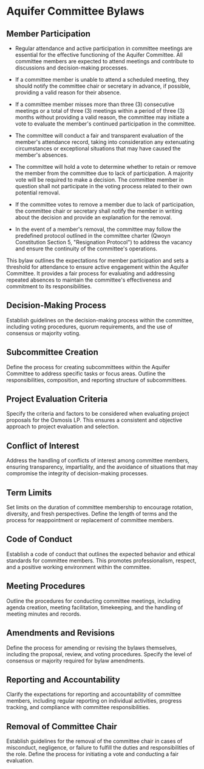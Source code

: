 # Aquifer Committee Bylaws

## Member Participation

- Regular attendance and active participation in committee meetings are essential for the effective functioning of the Aquifer Committee. All committee members are expected to attend meetings and contribute to discussions and decision-making processes.

- If a committee member is unable to attend a scheduled meeting, they should notify the committee chair or secretary in advance, if possible, providing a valid reason for their absence.

- If a committee member misses more than three (3) consecutive meetings or a total of three (3) meetings within a period of three (3) months without providing a valid reason, the committee may initiate a vote to evaluate the member's continued participation in the committee.

- The committee will conduct a fair and transparent evaluation of the member's attendance record, taking into consideration any extenuating circumstances or exceptional situations that may have caused the member's absences.

- The committee will hold a vote to determine whether to retain or remove the member from the committee due to lack of participation. A majority vote will be required to make a decision. The committee member in question shall not participate in the voting process related to their own potential removal.

- If the committee votes to remove a member due to lack of participation, the committee chair or secretary shall notify the member in writing about the decision and provide an explanation for the removal.

- In the event of a member's removal, the committee may follow the predefined protocol outlined in the committee charter (Qwoyn Constitution Section 5, "Resignation Protocol") to address the vacancy and ensure the continuity of the committee's operations.

This bylaw outlines the expectations for member participation and sets a threshold for attendance to ensure active engagement within the Aquifer Committee. It provides a fair process for evaluating and addressing repeated absences to maintain the committee's effectiveness and commitment to its responsibilities.

## Decision-Making Process
Establish guidelines on the decision-making process within the committee, including voting procedures, quorum requirements, and the use of consensus or majority voting.

## Subcommittee Creation
Define the process for creating subcommittees within the Aquifer Committee to address specific tasks or focus areas. Outline the responsibilities, composition, and reporting structure of subcommittees.

## Project Evaluation Criteria
Specify the criteria and factors to be considered when evaluating project proposals for the Osmosis LP. This ensures a consistent and objective approach to project evaluation and selection.

## Conflict of Interest
Address the handling of conflicts of interest among committee members, ensuring transparency, impartiality, and the avoidance of situations that may compromise the integrity of decision-making processes.

## Term Limits
Set limits on the duration of committee membership to encourage rotation, diversity, and fresh perspectives. Define the length of terms and the process for reappointment or replacement of committee members.

## Code of Conduct
Establish a code of conduct that outlines the expected behavior and ethical standards for committee members. This promotes professionalism, respect, and a positive working environment within the committee.

## Meeting Procedures
Outline the procedures for conducting committee meetings, including agenda creation, meeting facilitation, timekeeping, and the handling of meeting minutes and records.

## Amendments and Revisions
Define the process for amending or revising the bylaws themselves, including the proposal, review, and voting procedures. Specify the level of consensus or majority required for bylaw amendments.

## Reporting and Accountability
Clarify the expectations for reporting and accountability of committee members, including regular reporting on individual activities, progress tracking, and compliance with committee responsibilities.

## Removal of Committee Chair
Establish guidelines for the removal of the committee chair in cases of misconduct, negligence, or failure to fulfill the duties and responsibilities of the role. Define the process for initiating a vote and conducting a fair evaluation.